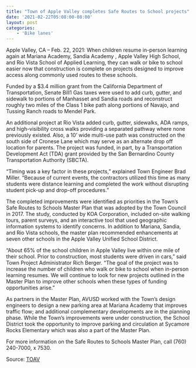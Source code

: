 ```yaml
---
title: "Town of Apple Valley completes Safe Routes to School projects"
date: '2021-02-22T05:08:00-08:00'
layout: post
categories:
    - 'Bike lanes'
---
```


Apple Valley, CA – Feb. 22, 2021: When children resume in-person learning again at Mariana Academy, Sandia Academy , Apple Valley High School, and Rio Vista School of Applied Learning, they can walk or bike to school easier now that construction is complete on projects designed to improve access along commonly used routes to these schools.

Funded by a $3.4 million grant from the California Department of Transportation, Senate Bill1 Gas taxes were used to add curb, gutter, and sidewalk to portions of Manhasset and Sandia roads and reconstruct roughly two miles of the Class 1 bike path along portions of Navajo, and Tussing Ranch roads to Mendel Park.

An additional project at Rio Vista added curb, gutter, sidewalks, ADA ramps, and high-visibility cross walks providing a separated pathway where none previously existed. Also, a 10’ wide multi-use path was constructed on the south side of Cronese Lane which may serve as an alternate drop off location for parents. The project was funded, in part, by a Transportation Development Act (TDA) grant provided by the San Bernardino County Transportation Authority (SBCTA).

“Timing was a key factor in these projects,” explained Town Engineer Brad Miller. “Because of current events, the contractors utilized this time as many students were distance learning and completed the work without disrupting student pick-up and drop-off procedures.”

The completed improvements were identified as priorities in the Town’s Safe Routes to Schools Master Plan that was adopted by the Town Council in 2017. The study, conducted by KOA Corporation, included on-site walking tours, parent surveys, and an interactive tool that used geographic information systems to identify concerns. In addition to Mariana, Sandia, and Rio Vista schools, the master plan recommended enhancements at seven other schools in the Apple Valley Unified School District.

“About 65% of the school children in Apple Valley live within one mile of their school. Prior to construction, most students were driven in cars,” said Town Project Administrator Rich Berger. “The goal of the project was to increase the number of children who walk or bike to school when in-person learning resumes. We will continue to look for new projects outlined in the Master Plan to improve other schools when these types of funding opportunities arise.”

As partners in the Master Plan, AVUSD worked with the Town’s design engineers to design a new parking area at Mariana Academy that improves traffic flow; and additional complementary developments are in the planning phase. While the Town’s improvements were under construction, the School District took the opportunity to improve parking and circulation at Sycamore Rocks Elementary which was also a part of the Master Plan.

For more information on the Safe Routes to Schools Master Plan, call (760) 240-7000, x 7530.

Source: [TOAV](https://www.applevalley.org/Home/Components/News/News/4472/333?backlist=%2f)